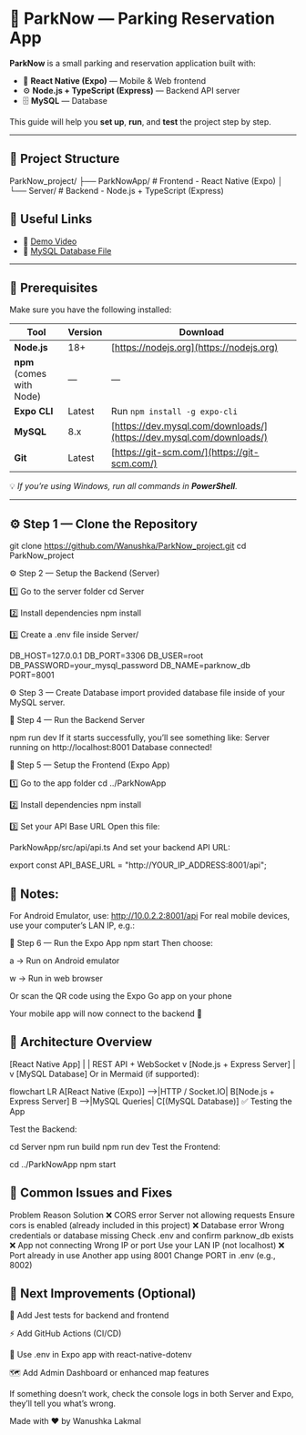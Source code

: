 # 🚗 ParkNow — Parking Reservation App

**ParkNow** is a small parking and reservation application built with:

- 📱 **React Native (Expo)** — Mobile & Web frontend  
- ⚙️ **Node.js + TypeScript (Express)** — Backend API server  
- 🗄️ **MySQL** — Database  

This guide will help you **set up**, **run**, and **test** the project step by step.

---

## 📁 Project Structure

ParkNow_project/
├── ParkNowApp/ # Frontend - React Native (Expo)
│ 
└── Server/ # Backend - Node.js + TypeScript (Express)

## 🔗 Useful Links

- 🎥 [Demo Video](https://drive.google.com/file/d/17wzy9yqQLnddniegm784dH_0mOT4JE_W/view?usp=sharing)
- 💾 [MySQL Database File](https://drive.google.com/file/d/1-r6Ue3qEAK1XfjSXtn0UXeHagZa7MV7S/view?usp=sharing)

---

## 🧰 Prerequisites

Make sure you have the following installed:

| Tool | Version | Download |
|------|----------|-----------|
| **Node.js** | 18+ | [https://nodejs.org](https://nodejs.org) |
| **npm** (comes with Node) | — | — |
| **Expo CLI** | Latest | Run `npm install -g expo-cli` |
| **MySQL** | 8.x | [https://dev.mysql.com/downloads/](https://dev.mysql.com/downloads/) |
| **Git** | Latest | [https://git-scm.com/](https://git-scm.com/) |

💡 *If you’re using Windows, run all commands in **PowerShell**.*

---

## ⚙️ Step 1 — Clone the Repository

git clone https://github.com/Wanushka/ParkNow_project.git
cd ParkNow_project

⚙️ Step 2 — Setup the Backend (Server)

1️⃣ Go to the server folder
cd Server

2️⃣ Install dependencies
npm install

3️⃣ Create a .env file inside Server/

DB_HOST=127.0.0.1
DB_PORT=3306
DB_USER=root
DB_PASSWORD=your_mysql_password
DB_NAME=parknow_db
PORT=8001

⚙️ Step 3 — Create Database
import provided database file inside of your MySQL server.

🚀 Step 4 — Run the Backend Server

npm run dev
If it starts successfully, you’ll see something like:
Server running on http://localhost:8001
Database connected!

📱 Step 5 — Setup the Frontend (Expo App)

1️⃣ Go to the app folder
cd ../ParkNowApp

2️⃣ Install dependencies
npm install

3️⃣ Set your API Base URL
Open this file:

ParkNowApp/src/api/api.ts
And set your backend API URL:

export const API_BASE_URL = "http://YOUR_IP_ADDRESS:8001/api";

## 🧠 Notes:

For Android Emulator, use:
http://10.0.2.2:8001/api
For real mobile devices, use your computer’s LAN IP, e.g.:

📲 Step 6 — Run the Expo App
npm start
Then choose:

a → Run on Android emulator

w → Run in web browser

Or scan the QR code using the Expo Go app on your phone

Your mobile app will now connect to the backend 🎉

## 🧠 Architecture Overview

[React Native App]
       |
       | REST API + WebSocket
       v
[Node.js + Express Server]
       |
       v
[MySQL Database]
Or in Mermaid (if supported):

flowchart LR
  A[React Native (Expo)] -->|HTTP / Socket.IO| B[Node.js + Express Server]
  B -->|MySQL Queries| C[(MySQL Database)]
✅ Testing the App

Test the Backend:

cd Server
npm run build
npm run dev
Test the Frontend:

cd ../ParkNowApp
npm start

## 🧩 Common Issues and Fixes
Problem	Reason	Solution
❌ CORS error	Server not allowing requests	Ensure cors is enabled (already included in this project)
❌ Database error	Wrong credentials or database missing	Check .env and confirm parknow_db exists
❌ App not connecting	Wrong IP or port	Use your LAN IP (not localhost)
❌ Port already in use	Another app using 8001	Change PORT in .env (e.g., 8002)

## 🌟 Next Improvements (Optional)
🧪 Add Jest tests for backend and frontend

⚡ Add GitHub Actions (CI/CD)

🔐 Use .env in Expo app with react-native-dotenv

🗺️ Add Admin Dashboard or enhanced map features

If something doesn’t work, check the console logs in both Server and Expo, they’ll tell you what’s wrong.

Made with ❤️ by Wanushka Lakmal
